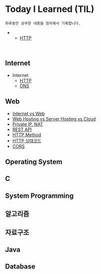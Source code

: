 # Today I Learned (TIL)
    하루동안 공부한 내용을 정리해서 기록합니다.

*    + [HTTP](Template.md)
    
<br>

## Internet
* Internet
    + [HTTP](./Internet/HTTP.md)
    + [DNS](./Internet/DNS.md)

## Web
+ [Internet vs Web](./WEB/web.md)
+ [Web Hosting vs Server Hosting vs Cloud](./WEB/cloud.md)
+ [Private IP, NAT](./WEB/NAT.md)
+ [REST API](./WEB/REST.md)
+ [HTTP Method](./WEB/HttpMethod.md)
+ [HTTP 상태코드](./WEB/Http-StatusCode)
+ [CORS](./WEB/cors.md)

## Operating System

## C

## System Programming

## 알고리즘

## 자료구조

## Java

## Database
